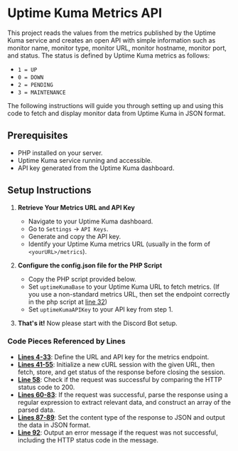 # Uptime Kuma Metrics API

This project reads the values from the metrics published by the Uptime Kuma service and creates an open API with simple information such as monitor name, monitor type, monitor URL, monitor hostname, monitor port, and status. The status is defined by Uptime Kuma metrics as follows:
- `1 = UP`
- `0 = DOWN`
- `2 = PENDING`
- `3 = MAINTENANCE`

The following instructions will guide you through setting up and using this code to fetch and display monitor data from Uptime Kuma in JSON format.

## Prerequisites

- PHP installed on your server.
- Uptime Kuma service running and accessible.
- API key generated from the Uptime Kuma dashboard.

## Setup Instructions

1. **Retrieve Your Metrics URL and API Key**
   - Navigate to your Uptime Kuma dashboard.
   - Go to `Settings` -> `API Keys`.
   - Generate and copy the API key.
   - Identify your Uptime Kuma metrics URL (usually in the form of `<yourURL>/metrics`).

2. **Configure the config.json file for the PHP Script**
   - Copy the PHP script provided below.
   - Set `uptimeKumaBase` to your Uptime Kuma URL to fetch metrics. (If you use a non-standard metrics URL, then set the endpoint correctly in the php script at [line 32](back-end.php#L32))
   - Set `uptimeKumaAPIKey` to your API key from step 1.

3. **That's it!** Now please start with the Discord Bot setup.


### Code Pieces Referenced by Lines
- **[Lines 4-33](back-end.php#L4-L33)**: Define the URL and API key for the metrics endpoint.
- **[Lines 41-55](back-end.php#L41-L55)**: Initialize a new cURL session with the given URL, then fetch, store, and get status of the response before closing the session.
- **[Line 58](back-end.php#L58)**: Check if the request was successful by comparing the HTTP status code to 200.
- **[Lines 60-83](back-end.php#L60-L83)**: If the request was successful, parse the response using a regular expression to extract relevant data, and construct an array of the parsed data.
- **[Lines 87-89](back-end.php#L87-L89)**: Set the content type of the response to JSON and output the data in JSON format.
- **[Line 92](back-end.php#L92)**: Output an error message if the request was not successful, including the HTTP status code in the message.
